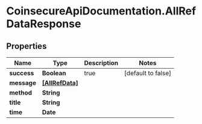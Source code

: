 # CoinsecureApiDocumentation.AllRefDataResponse

## Properties
Name | Type | Description | Notes
------------ | ------------- | ------------- | -------------
**success** | **Boolean** | true | [default to false]
**message** | [**[AllRefData]**](AllRefData.md) |  | 
**method** | **String** |  | 
**title** | **String** |  | 
**time** | **Date** |  | 



